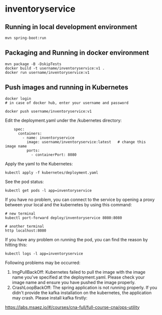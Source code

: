 # inventoryservice

## Running in local development environment

```
mvn spring-boot:run
```

## Packaging and Running in docker environment

```
mvn package -B -DskipTests
docker build -t username/inventoryservice:v1 .
docker run username/inventoryservice:v1
```

## Push images and running in Kubernetes

```
docker login 
# in case of docker hub, enter your username and password

docker push username/inventoryservice:v1
```

Edit the deployment.yaml under the /kubernetes directory:
```
    spec:
      containers:
        - name: inventoryservice
          image: username/inventoryservice:latest   # change this image name
          ports:
            - containerPort: 8080

```

Apply the yaml to the Kubernetes:
```
kubectl apply -f kubernetes/deployment.yaml
```

See the pod status:
```
kubectl get pods -l app=inventoryservice
```

If you have no problem, you can connect to the service by opening a proxy between your local and the kubernetes by using this command:
```
# new terminal
kubectl port-forward deploy/inventoryservice 8080:8080

# another terminal
http localhost:8080
```

If you have any problem on running the pod, you can find the reason by hitting this:
```
kubectl logs -l app=inventoryservice
```

Following problems may be occurred:

1. ImgPullBackOff:  Kubernetes failed to pull the image with the image name you've specified at the deployment.yaml. Please check your image name and ensure you have pushed the image properly.
1. CrashLoopBackOff: The spring application is not running properly. If you didn't provide the kafka installation on the kubernetes, the application may crash. Please install kafka firstly:

https://labs.msaez.io/#/courses/cna-full/full-course-cna/ops-utility

